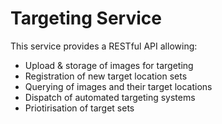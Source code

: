 # Targeting Service

This service provides a RESTful API allowing:
- Upload & storage of images for targeting
- Registration of new target location sets
- Querying of images and their target locations
- Dispatch of automated targeting systems
- Priotirisation of target sets
